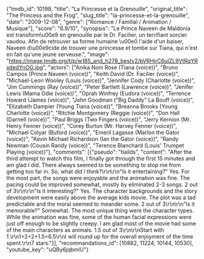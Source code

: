 {"tmdb_id": 10198, "title": "La Princesse et la Grenouille", "original_title": "The Princess and the Frog", "slug_title": "la-princesse-et-la-grenouille", "date": "2009-12-08", "genre": ["Romance / Familial / Animation / Musique"], "score": "6.9/10", "synopsis": "Le Prince Naveen de Maldonia est transform\u00e9 en grenouille par le Dr. Facilier, un terrifiant sorcier vaudou. Afin de retrouver sa forme humaine \u00e0 l'aide d'un baiser, Naveen d\u00e9cide de trouver une princesse et tombe sur Tiana, qui n'est en fait qu'une jeune serveuse.", "image": "https://image.tmdb.org/t/p/w185_and_h278_bestv2/bVRHirC6uIZL9VtRqYRxdedYnOG.jpg", "actors": ["Anika Noni Rose (Tiana (voice))", "Bruno Campos (Prince Naveen (voice))", "Keith David (Dr. Facilier (voice))", "Michael-Leon Wooley (Louis (voice))", "Jennifer Cody (Charlotte (voice))", "Jim Cummings (Ray (voice))", "Peter Bartlett (Lawrence (voice))", "Jenifer Lewis (Mama Odie (voice))", "Oprah Winfrey (Eudora (voice))", "Terrence Howard (James (voice))", "John Goodman (\"Big Daddy\" La Bouff (voice))", "Elizabeth Dampier (Young Tiana (voice))", "Breanna Brooks (Young Charlotte (voice))", "Ritchie Montgomery (Reggie (voice))", "Don Hall (Darnell (voice))", "Paul Briggs (Two Fingers (voice))", "Jerry Kernion (Mr. Henry Fenner (voice))", "Corey Burton (Mr. Harvey Fenner (voice))", "Michael Colyar (Buford (voice))", "Emeril Lagasse (Marlon the Gator (voice))", "Kevin Michael Richardson (Ian the Gator (voice))", "Randy Newman (Cousin Randy (voice))", "Terence Blanchard (Louis' Trumpet Playing (voice))"], "comments": [{"pseudo": "tiailds", "content": "After the third attempt to watch this film, I finally got through the first 15 minutes and am glad I did. There always seemed to be something to stop me from getting too far in. So, what did I think?\r\n\r\n\"Is it entertaining?\" Yes. For the most part, the songs were enjoyable and the animation was fine. The pacing could be improved somewhat, mostly by eliminated 2-3 songs. 2 out of 3\r\n\r\n\"Is it interesting?\" Yes. The character backgrounds and the story development were easily above the average kids movie. The plot was a tad predictable and the moral seemed to meander some. 2 out of 3\r\n\r\n\"Is it memorable?\" Somewhat. The most unique thing were the character types. While the animation was fine, some of the human facial expressions were just off enough to be slightly creepy. I am glad most of the movie had some of the main characters as animals. 1.5 out of 3\r\n\r\nStart with 1.\r\n1+2+2+1.5=6.5\r\nI will round up for the overall enjoyment of the time spent.\r\n7 stars."}], "recommandations_id": [10882, 11224, 10144, 10530], "youtube_key": "uQBy6jqbmlU"}